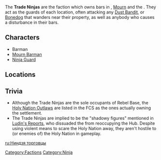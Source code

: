 The **Trade Ninjas** are the faction which owns bars in [](The_Hub.md), [Mourn](Mourn.md "wikilink") and the [](Rebel_Base.md). They act as the guards of each location,
often attacking any [Dust Bandit](Dust_Bandits.md "wikilink"), [](Starving_Bandits.md) or [Bonedog](Bonedog.md "wikilink")
that wanders near their property, as well as anybody who causes a
disturbance in their bars.

## Characters

- Barman
- [Mourn Barman](Mourn_Barman.md "wikilink")
- [Ninja Guard](Ninja_Guard.md "wikilink")

## Locations

## Trivia

- Although the Trade Ninjas are the sole occupants of Rebel Base, the
  [Holy Nation Outlaws](03%20-%20Projects%20&%20Wikis/Kenshi/Kenshi%20Wiki/Kenshi%20Wiki%20Template/Holy_Nation_Outlaws.md "wikilink") are listed in
  the FCS as the ones actually owning the settlement.
- The Trade Ninjas are implied to be the "shadowy figures" mentioned in
  [Ludin's Reports](Ludin's_Reports.md "wikilink"), who dissuaded the [](03%20-%20Projects%20&%20Wikis/Kenshi/Kenshi%20Wiki/Kenshi%20Wiki%20Template/The_Holy_Nation.md) from reoccupying the Hub. Despite
  using violent means to scare the Holy Nation away, they aren't hostile
  to (or enemies of) the Holy Nation in gameplay.

[ru:Ниндзя торговцы](ru:Ниндзя_торговцы "wikilink")

[Category:Factions](Category:Factions "wikilink")
[Category:Ninja](Category:Ninja "wikilink")